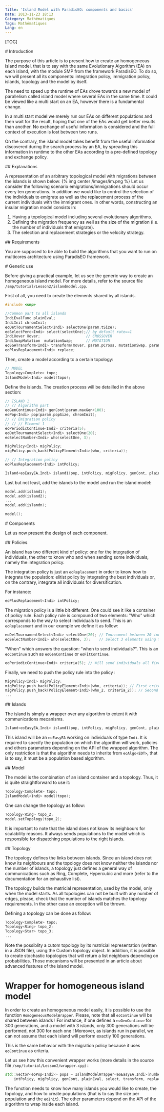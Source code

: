 ```yaml
---
Title: 'Island Model with ParadisEO: components and basics'
Date: 2013-11-23 18:13
Category: Mathématiques
Tags: Mathématiques
Lang: en
---
```


[TOC]

# Introduction

The purpose of this article is to present how to create an homogeneous island model, that is to say with the same Evolutionary Algorithm (EA) on each island, with the module SMP from the framework ParadisEO. To do so, we will present all its components: integration policy, immigration policy, islands, topology and the model by itself.

The need to speed up the runtime of EAs drove towards a new model of parallelism called island model where several EAs in the same time. It could be viewed like a multi start on an EA, however there is a fundamental change.

In a multi start model we merely run our EAs on different populations and then wait for the result, hoping that one of the EAs would get better results than another. No exchange of useful information is considered and the full context of execution is lost between two runs.

On the contrary, the island model takes benefit from the useful information discovered during the search process by an EA, by spreading this information in runtime to the other EAs according to a pre-defined topology and exchange policy.

## Explanations

A representation of an arbitrary topological model with migrations between the islands is shown below:
{% img center /images/im.png %}
Let us consider the following scenario emigrations/immigrations should occur every ten generations. In addition we would like to control the selection of the individuals to emigrate as well as the replacement process of the current individuals with the immigrant ones. In other words, constructing an insular migration model consists in:

1. Having a topological model including several evolutionary algorithms.
2. Defining the migration frequency as well as the size of the migration (i.e. the number of individuals that emigrate).
3. The selection and replacement strategies or the velocity strategy.

## Requirements

You are supposed to be able to build the algorithms that you want to run on multicores architecture using ParadisEO framework.

# Generic use

Before giving a practical example, let us see the generic way to create an homogeneous island model. For more details, refer to the source file ```/smp/tutorial/Lesson2/islandmodel.cpp```.

First of all, you need to create the elements shared by all islands.
```c++
#include <smp>

//Common part to all islands
IndiEvalFunc plainEval;
IndiInit chromInit;
eoDetTournamentSelect<Indi> selectOne(param.tSize);
eoSelectPerc<Indi> select(selectOne);// by default rate==1
IndiXover Xover;                     // CROSSOVER
IndiSwapMutation  mutationSwap;      // MUTATION
eoSGATransform<Indi> transform(Xover, param.pCross, mutationSwap, param.pMut);
eoPlusReplacement<Indi> replace;
```

Then, create a model according to a certain topology:
```c++
// MODEL
Topology<Complete> topo;
IslandModel<Indi> model(topo);
```

Define the islands. The creation process will be detailled in the above section:
```c++
// ISLAND 1
// // Algorithm part
eoGenContinue<Indi> genCont(param.maxGen+100);
eoPop<Indi> pop(param.popSize, chromInit);
// // Emigration policy
// // // Element 1
eoPeriodicContinue<Indi> criteria(5);
eoDetTournamentSelect<Indi> selectOne(20);
eoSelectNumber<Indi> who(selectOne, 3);

MigPolicy<Indi> migPolicy;
migPolicy.push_back(PolicyElement<Indi>(who, criteria));

// // Integration policy
eoPlusReplacement<Indi> intPolicy;

Island<eoEasyEA,Indi> island1(pop, intPolicy, migPolicy, genCont, plainEval, select, transform, replace);
```

Last but not least, add the islands to the model and run the island model:
```c++
model.add(island1);
model.add(island2);
...
model.add(islandn);

model();
```

# Components

Let us now present the design of each component.

## Policies

An island has two different kind of policy: one for the integration of individuals, the other to know who and when sending some individuals, namely the integration policy.

The integration policy is just an ```eoReplacement``` in order to know how to integrate the population: elitist policy by integrating the best individuals or, on the contrary, integrate all individuals for diversification.

For instance:
```c++
eoPlusReplacement<Indi> intPolicy;
```

The migration policy is a little bit different. One could see it like a container of policy rule. Each policy rule is compound of two elements:
"Who" which corresponds to the way to select individuals to send.
This is an ```eoReplacement``` and in our example we define it as follow:
```c++
eoDetTournamentSelect<Indi> selectOne(20); // Tournament between 20 individuals
eoSelectNumber<Indi> who(selectOne, 3);    // Select 3 elements using the deterministic tournament
```

"When" which answers the question: "when to send individuals?".
This is an ```eoContinue``` such as ```eoGenContinue``` or ```eoFitContinue```.
```c++
eoPeriodicContinue<Indi> criteria(5); // Will send individuals all five generations
```
Finally, we need to push the policy rule into the policy :
```c++
MigPolicy<Indi> migPolicy;
migPolicy.push_back(PolicyElement<Indi>(who, criteria)); // First criteria
migPolicy.push_back(PolicyElement<Indi>(who_2, criteria_2)); // Second criteria
...
```

## Islands

The island is simply a wrapper over any algorithm to extent it with communications mecanisms.
```c++
Island<eoEasyEA,Indi> island1(pop, intPolicy, migPolicy, genCont, plainEval, select, transform, replace);
```

This island will be an ```eoEasyEA``` working on individuals of type ```Indi```. It is required to specify the population on which the algorithm will work, policies and others parameters depending on the API of the wrapped algorithm.
The only restriction is that the algorithm needs to inherite from ```eoAlgo<EOT>```, that is to say, it must be a population based algorithm.

## Model

The model is the combination of an island container and a topology. Thus, it is quite straightforward to use it:
```c++
Topology<Complete> topo;
IslandModel<Indi> model(topo);
```

One can change the topology as follow:
```c++
Topology<Ring> topo_2;
model.setTopology(topo_2);
```

It is important to note that the island does not know its neighbours for scalability reasons. It always sends populations to the model which is responsible for dispatching populations to the right islands.

## Topology

The topology defines the links between islands. Since an island does not know its neighbours and the topology does not know neither the islands nor the number of islands, a topology just defines a general way of communications such as Ring, Complete, Hypercubic and more (refer to the documentation for an exhaustive list).

The topology builds the matricial representation, used by the model, only when the model starts. As all topologies can not be built with any number of edges, please, check that the number of islands matches the topology requirements. In the other case an exception will be thrown.

Defining a topology can be done as follow:
```c++
Topology<Complete> topo;
Topology<Ring> topo_2;
Topology<Star> topo_3;
...
```

Note the possiblity a cutom topology by its matricial representation (written in a JSON file), using the Custom topology object.
In addition, it is possible to create stochastic topologies that will return a list neighbors depending on probabilities.
Those mecanisms will be presented in an article about advanced features of the island model.

# Wrapper for homogeneous island model

In order to create an homogeneous model easily, it is possible to use the function ```HomogeneousModelWrapper```.
Please, note that all ```eoContinue``` will be shared between islands ! For instance, if one defines a ```eoGenContinue``` for 300 generations, and a model with 3 islands, only 300 generations will be performed, not 300 for each one !
Moreover, as islands run in parallel, we can not assume that each island will perform exactly 100 generations.

This is the same behavior with the migration policy because it uses ```eoContinue``` as criteria.

Let us see how this convenient wrapper works (more details in the source file ```/smp/tutorial/Lesson2/wrapper.cpp```) :
```c++
std::vector<eoPop<Indi>> pops = IslandModelWrapper<eoEasyEA,Indi>(number_of_islands, topo, popSize, chromInit,
    intPolicy, migPolicy, genCont, plainEval, select, transform, replace);
```

The function needs to know how many islands you would like to create, the topology, and how to create populations (that is to say the size per population and the ```eoInit```). The other parameters depend on the API of the algorithm to wrap inside each island.
